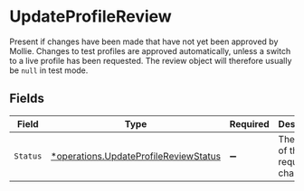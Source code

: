 # UpdateProfileReview

Present if changes have been made that have not yet been approved by Mollie. Changes to test profiles are approved
automatically, unless a switch to a live profile has been requested. The review object will therefore usually be
`null` in test mode.


## Fields

| Field                                                                                         | Type                                                                                          | Required                                                                                      | Description                                                                                   | Example                                                                                       |
| --------------------------------------------------------------------------------------------- | --------------------------------------------------------------------------------------------- | --------------------------------------------------------------------------------------------- | --------------------------------------------------------------------------------------------- | --------------------------------------------------------------------------------------------- |
| `Status`                                                                                      | [*operations.UpdateProfileReviewStatus](../../models/operations/updateprofilereviewstatus.md) | :heavy_minus_sign:                                                                            | The status of the requested changes.                                                          | pending                                                                                       |